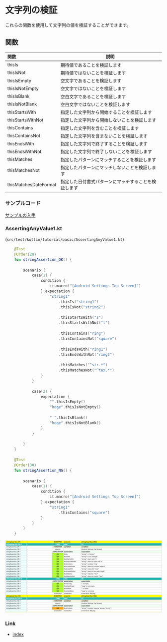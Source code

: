 # 文字列の検証

これらの関数を使用して文字列の値を検証することができます。

## 関数

| 関数                    | 説明                         |
|:----------------------|----------------------------|
| thisIs                | 期待値であることを検証します             |
| thisIsNot             | 期待値ではないことを検証します            |
| thisIsEmpty           | 空文字であることを検証します             |
| thisIsNotEmpty        | 空文字ではないことを検証します            |
| thisIsBlank           | 空白文字であることを検証します            |
| thisIsNotBlank        | 空白文字ではないことを検証します           |
| thisStartsWith        | 指定した文字列から開始することを検証します      |
| thisStartsWithNot     | 指定した文字列から開始しないことを検証します     |
| thisContains          | 指定した文字列を含むことを検証します         |
| thisContainsNot       | 指定した文字列を含まないことを検証します       |
| thisEndsWith          | 指定した文字列で終了することを検証します       |
| thisEndsWithNot       | 指定した文字列で終了しないことを検証します      |
| thisMatches           | 指定したパターンにマッチすることを検証します     |
| thisMatchesNot        | 指定したパターンにマッチしないことを検証します    |
| thisMatchesDateFormat | 指定した日付書式パターンにマッチすることを検証します |

### サンプルコード

[サンプルの入手](../../../getting_samples_ja.md)

### AssertingAnyValue1.kt

(`src/test/kotlin/tutorial/basic/AssertingAnyValue1.kt`)

```kotlin
    @Test
    @Order(20)
    fun stringAssertion_OK() {

        scenario {
            case(1) {
                condition {
                    it.macro("[Android Settings Top Screen]")
                }.expectation {
                    "string1"
                        .thisIs("string1")
                        .thisIsNot("string2")

                        .thisStartsWith("s")
                        .thisStartsWithNot("t")

                        .thisContains("ring")
                        .thisContainsNot("square")

                        .thisEndsWith("ring1")
                        .thisEndsWithNot("ring2")

                        .thisMatches("^str.*")
                        .thisMatchesNot("^tex.*")
                }
            }

            case(2) {
                expectation {
                    "".thisIsEmpty()
                    "hoge".thisIsNotEmpty()

                    " ".thisIsBlank()
                    "hoge".thisIsNotBlank()
                }
            }

        }
    }

    @Test
    @Order(30)
    fun stringAssertion_NG() {

        scenario {
            case(1) {
                condition {
                    it.macro("[Android Settings Top Screen]")
                }.expectation {
                    "string1"
                        .thisContains("square")
                }
            }
        }
    }
```

![](_images/asserting_string_value.png)

### Link

- [index](../../../../index_ja.md)

